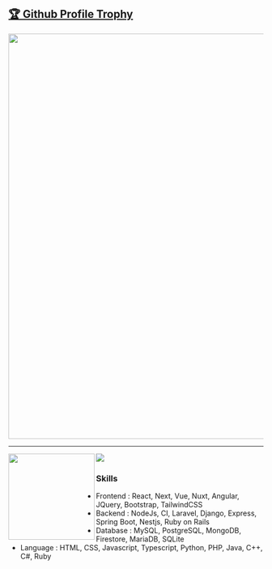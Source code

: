 <a href="https://github.com/ryo-ma/github-profile-trophy"><h2>🏆 Github Profile Trophy</h2></a>
<a href="https://github.com/ryo-ma/github-profile-trophy">
  <img width=800 src="https://github-profile-trophy.vercel.app/?username=ryo-ma&column=8&theme=gruvbox&no-frame=true"/>
</a>


---

<div>
  <img height="170" align="left" src="https://github-readme-stats.vercel.app/api?username=ryo-ma&count_private=true&include_all_commits=true" />
  <img src="https://github-readme-stats.vercel.app/api/top-langs/?username=ryo-ma&layout=compact" />
</div>

###  Skills

-  Frontend : React, Next, Vue, Nuxt, Angular, JQuery, Bootstrap, TailwindCSS
-  Backend :  NodeJs, CI, Laravel, Django, Express, Spring Boot, Nestjs, Ruby on Rails
-  Database : MySQL, PostgreSQL, MongoDB, Firestore, MariaDB, SQLite
-  Language : HTML, CSS, Javascript, Typescript, Python, PHP, Java, C++, C#, Ruby
